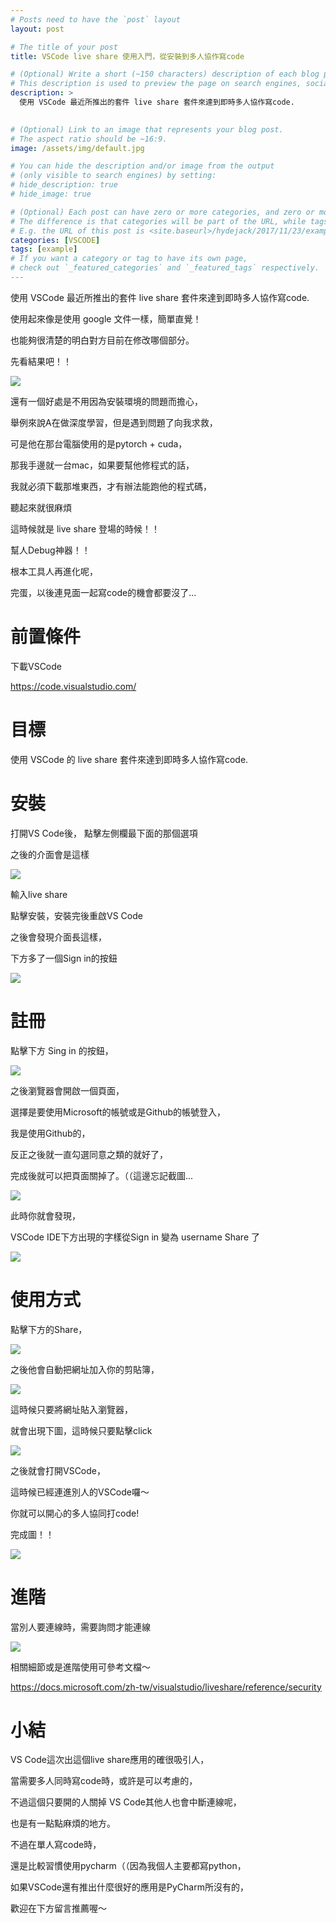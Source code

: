 ```yaml
---
# Posts need to have the `post` layout
layout: post

# The title of your post
title: VSCode live share 使用入門，從安裝到多人協作寫code

# (Optional) Write a short (~150 characters) description of each blog post.
# This description is used to preview the page on search engines, social media, etc.
description: >
  使用 VSCode 最近所推出的套件 live share 套件來達到即時多人協作寫code.
  

# (Optional) Link to an image that represents your blog post.
# The aspect ratio should be ~16:9.
image: /assets/img/default.jpg

# You can hide the description and/or image from the output
# (only visible to search engines) by setting:
# hide_description: true
# hide_image: true

# (Optional) Each post can have zero or more categories, and zero or more tags.
# The difference is that categories will be part of the URL, while tags will not.
# E.g. the URL of this post is <site.baseurl>/hydejack/2017/11/23/example-content/
categories: [VSCODE]
tags: [example]
# If you want a category or tag to have its own page,
# check out `_featured_categories` and `_featured_tags` respectively.
---
```

使用 VSCode 最近所推出的套件 live share 套件來達到即時多人協作寫code.

使用起來像是使用 google 文件一樣，簡單直覺！

也能夠很清楚的明白對方目前在修改哪個部分。

先看結果吧！！

![](/assets/img/2018-05-19-VSCode-Live-share/result.png)

還有一個好處是不用因為安裝環境的問題而擔心，

舉例來說A在做深度學習，但是遇到問題了向我求救，

可是他在那台電腦使用的是pytorch + cuda，

那我手邊就一台mac，如果要幫他修程式的話，

我就必須下載那堆東西，才有辦法能跑他的程式碼，

聽起來就很麻煩

這時候就是 live share 登場的時候！！

幫人Debug神器！！

根本工具人再進化呢，

完蛋，以後連見面一起寫code的機會都要沒了...



# 前置條件

下載VSCode

https://code.visualstudio.com/


# 目標

使用 VSCode 的 live share 套件來達到即時多人協作寫code.

# 安裝

打開VS Code後， 點擊左側欄最下面的那個選項

之後的介面會是這樣

 ![](/assets/img/2018-05-19-VSCode-Live-share/search_live_share.jpg)

輸入live share

點擊安裝，安裝完後重啟VS Code

之後會發現介面長這樣，

下方多了一個Sign in的按鈕

 ![](/assets/img/2018-05-19-VSCode-Live-share/under_sign_in.jpg)


# 註冊

點擊下方 Sing in 的按鈕，

 ![](/assets/img/2018-05-19-VSCode-Live-share/under_sign_in.jpg)

之後瀏覽器會開啟一個頁面，

選擇是要使用Microsoft的帳號或是Github的帳號登入，

我是使用Github的，

反正之後就一直勾選同意之類的就好了，

完成後就可以把頁面關掉了。（（這邊忘記截圖...

![](/assets/img/2018-05-19-VSCode-Live-share/ready_to_collaborate.png)

此時你就會發現，

VSCode IDE下方出現的字樣從Sign in 變為 username Share 了

![](/assets/img/2018-05-19-VSCode-Live-share/under_share.jpg)


# 使用方式

點擊下方的Share，

![](/assets/img/2018-05-19-VSCode-Live-share/under_share.jpg)

之後他會自動把網址加入你的剪貼簿，

![](/assets/img/2018-05-19-VSCode-Live-share/click_share.png)

這時候只要將網址貼入瀏覽器，

就會出現下圖，這時候只要點擊click

![](/assets/img/2018-05-19-VSCode-Live-share/chrome_open.png)

之後就會打開VSCode，

這時候已經連進別人的VSCode囉～

你就可以開心的多人協同打code!

完成圖！！

![](/assets/img/2018-05-19-VSCode-Live-share/result.png)

# 進階

當別人要連線時，需要詢問才能連線

![](https://docs.microsoft.com/zh-tw/visualstudio/liveshare/media/vscode-join-approval.png)


相關細節或是進階使用可參考文檔～

https://docs.microsoft.com/zh-tw/visualstudio/liveshare/reference/security 



# 小結

VS Code這次出這個live share應用的確很吸引人，

當需要多人同時寫code時，或許是可以考慮的，

不過這個只要開的人關掉 VS Code其他人也會中斷連線呢，

也是有一點點麻煩的地方。

不過在單人寫code時，

還是比較習慣使用pycharm（（因為我個人主要都寫python，

如果VSCode還有推出什麼很好的應用是PyCharm所沒有的，

歡迎在下方留言推薦喔～
